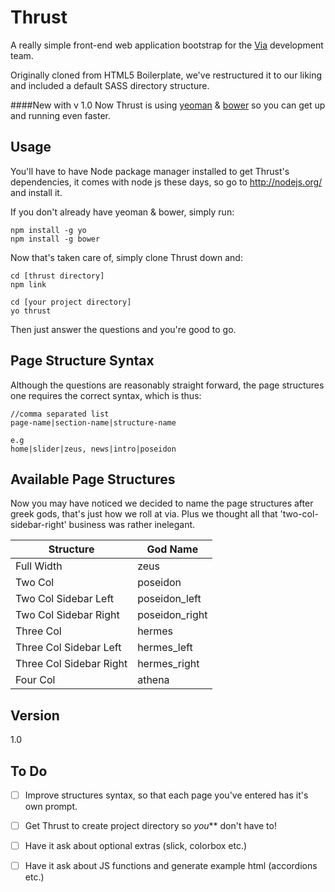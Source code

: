 Thrust
=========

A really simple front-end web application bootstrap for the [Via] development team.

Originally cloned from HTML5 Boilerplate, we've restructured it to our liking and included a default SASS directory structure.

####New with v 1.0
Now Thrust is using [yeoman] & [bower] so you can get up and running even faster.

Usage
-----
You'll have to have Node package manager installed to get Thrust's dependencies, it comes with node js these days, so go to http://nodejs.org/ and install it.

If you don't already have yeoman & bower, simply run:
```
npm install -g yo
npm install -g bower
```

Now that's taken care of, simply clone Thrust down and:
```
cd [thrust directory]
npm link

cd [your project directory]
yo thrust
```
Then just answer the questions and you're good to go.

Page Structure Syntax
----
Although the questions are reasonably straight forward, the page structures one requires the correct syntax, which is thus:
```
//comma separated list
page-name|section-name|structure-name

e.g
home|slider|zeus, news|intro|poseidon
```

Available Page Structures
---

Now you may have noticed we decided to name the page structures after greek gods, that's just how we roll at via.
Plus we thought all that 'two-col-sidebar-right' business was rather inelegant.

| Structure               | God Name          |
| ------------------------|-------------------|
| Full Width              | zeus              |
| Two Col                 | poseidon          |
| Two Col Sidebar Left    | poseidon_left     |
| Two Col Sidebar Right   | poseidon_right    |
| Three Col               | hermes		      |
| Three Col Sidebar Left  | hermes_left       |
| Three Col Sidebar Right | hermes_right      |
| Four Col                | athena            |

Version
----

1.0

To Do
----
- [ ] Improve structures syntax, so that each page you've entered has it's own prompt.
- [ ] Get Thrust to create project directory so _you_** don't have to!
- [ ] Have it ask about optional extras (slick, colorbox etc.)
- [ ] Have it ask about JS functions and generate example html (accordions etc.)


[via]:http://www.viacreative.co.uk
[yeoman]:http://yeoman.io/
[bower]:http://bower.io/
